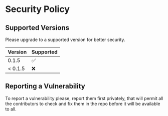 # Security Policy

## Supported Versions

Please upgrade to a supported version for better security.

| Version | Supported          |
| ------- | ------------------ |
| 0.1.5   | :white_check_mark: |
| < 0.1.5   | :x:                |

## Reporting a Vulnerability

To report a vulnerability please, report them first privately, that will permit all the contributors to check and fix them in the repo before it will be available to all.
